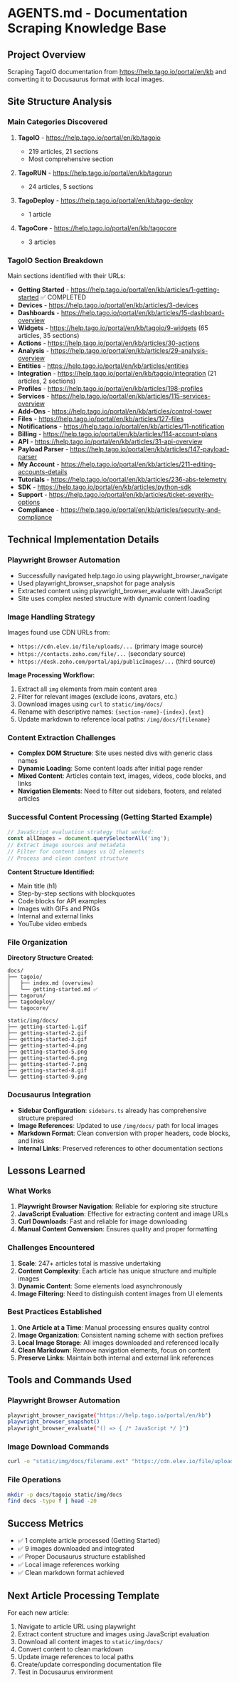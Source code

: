 # AGENTS.md - Documentation Scraping Knowledge Base

## Project Overview
Scraping TagoIO documentation from https://help.tago.io/portal/en/kb and converting it to Docusaurus format with local images.

## Site Structure Analysis

### Main Categories Discovered
1. **TagoIO** - https://help.tago.io/portal/en/kb/tagoio
   - 219 articles, 21 sections
   - Most comprehensive section
   
2. **TagoRUN** - https://help.tago.io/portal/en/kb/tagorun  
   - 24 articles, 5 sections
   
3. **TagoDeploy** - https://help.tago.io/portal/en/kb/tago-deploy
   - 1 article
   
4. **TagoCore** - https://help.tago.io/portal/en/kb/tagocore
   - 3 articles

### TagoIO Section Breakdown
Main sections identified with their URLs:
- **Getting Started** - https://help.tago.io/portal/en/kb/articles/1-getting-started ✅ COMPLETED
- **Devices** - https://help.tago.io/portal/en/kb/articles/3-devices
- **Dashboards** - https://help.tago.io/portal/en/kb/articles/15-dashboard-overview  
- **Widgets** - https://help.tago.io/portal/en/kb/tagoio/9-widgets (65 articles, 35 sections)
- **Actions** - https://help.tago.io/portal/en/kb/articles/30-actions
- **Analysis** - https://help.tago.io/portal/en/kb/articles/29-analysis-overview
- **Entities** - https://help.tago.io/portal/en/kb/articles/entities
- **Integration** - https://help.tago.io/portal/en/kb/tagoio/integration (21 articles, 2 sections)
- **Profiles** - https://help.tago.io/portal/en/kb/articles/198-profiles
- **Services** - https://help.tago.io/portal/en/kb/articles/115-services-overview
- **Add-Ons** - https://help.tago.io/portal/en/kb/articles/control-tower
- **Files** - https://help.tago.io/portal/en/kb/articles/127-files
- **Notifications** - https://help.tago.io/portal/en/kb/articles/11-notification
- **Billing** - https://help.tago.io/portal/en/kb/articles/114-account-plans
- **API** - https://help.tago.io/portal/en/kb/articles/31-api-overview
- **Payload Parser** - https://help.tago.io/portal/en/kb/articles/147-payload-parser
- **My Account** - https://help.tago.io/portal/en/kb/articles/211-editing-accounts-details
- **Tutorials** - https://help.tago.io/portal/en/kb/articles/236-abs-telemetry
- **SDK** - https://help.tago.io/portal/en/kb/articles/python-sdk
- **Support** - https://help.tago.io/portal/en/kb/articles/ticket-severity-options
- **Compliance** - https://help.tago.io/portal/en/kb/articles/security-and-compliance

## Technical Implementation Details

### Playwright Browser Automation
- Successfully navigated help.tago.io using playwright_browser_navigate
- Used playwright_browser_snapshot for page analysis
- Extracted content using playwright_browser_evaluate with JavaScript
- Site uses complex nested structure with dynamic content loading

### Image Handling Strategy
Images found use CDN URLs from:
- `https://cdn.elev.io/file/uploads/...` (primary image source)
- `https://contacts.zoho.com/file/...` (secondary source)
- `https://desk.zoho.com/portal/api/publicImages/...` (third source)

**Image Processing Workflow:**
1. Extract all `img` elements from main content area
2. Filter for relevant images (exclude icons, avatars, etc.)
3. Download images using `curl` to `static/img/docs/`
4. Rename with descriptive names: `{section-name}-{index}.{ext}`
5. Update markdown to reference local paths: `/img/docs/{filename}`

### Content Extraction Challenges
- **Complex DOM Structure**: Site uses nested divs with generic class names
- **Dynamic Loading**: Some content loads after initial page render
- **Mixed Content**: Articles contain text, images, videos, code blocks, and links
- **Navigation Elements**: Need to filter out sidebars, footers, and related articles

### Successful Content Processing (Getting Started Example)
```javascript
// JavaScript evaluation strategy that worked:
const allImages = document.querySelectorAll('img');
// Extract image sources and metadata
// Filter for content images vs UI elements
// Process and clean content structure
```

**Content Structure Identified:**
- Main title (h1)
- Step-by-step sections with blockquotes
- Code blocks for API examples  
- Images with GIFs and PNGs
- Internal and external links
- YouTube video embeds

### File Organization
**Directory Structure Created:**
```
docs/
├── tagoio/
│   ├── index.md (overview)
│   └── getting-started.md ✅
├── tagorun/
├── tagodeploy/
└── tagocore/

static/img/docs/
├── getting-started-1.gif
├── getting-started-2.gif
├── getting-started-3.gif
├── getting-started-4.png
├── getting-started-5.png
├── getting-started-6.png
├── getting-started-7.png
├── getting-started-8.gif
└── getting-started-9.png
```

### Docusaurus Integration
- **Sidebar Configuration**: `sidebars.ts` already has comprehensive structure prepared
- **Image References**: Updated to use `/img/docs/` path for local images
- **Markdown Format**: Clean conversion with proper headers, code blocks, and links
- **Internal Links**: Preserved references to other documentation sections

## Lessons Learned

### What Works
1. **Playwright Browser Navigation**: Reliable for exploring site structure
2. **JavaScript Evaluation**: Effective for extracting content and image URLs
3. **Curl Downloads**: Fast and reliable for image downloading
4. **Manual Content Conversion**: Ensures quality and proper formatting

### Challenges Encountered  
1. **Scale**: 247+ articles total is massive undertaking
2. **Content Complexity**: Each article has unique structure and multiple images
3. **Dynamic Content**: Some elements load asynchronously
4. **Image Filtering**: Need to distinguish content images from UI elements

### Best Practices Established
1. **One Article at a Time**: Manual processing ensures quality control
2. **Image Organization**: Consistent naming scheme with section prefixes
3. **Local Image Storage**: All images downloaded and referenced locally
4. **Clean Markdown**: Remove navigation elements, focus on content
5. **Preserve Links**: Maintain both internal and external link references

## Tools and Commands Used

### Playwright Browser Automation
```bash
playwright_browser_navigate("https://help.tago.io/portal/en/kb")
playwright_browser_snapshot()
playwright_browser_evaluate("() => { /* JavaScript */ }")
```

### Image Download Commands
```bash
curl -o "static/img/docs/filename.ext" "https://cdn.elev.io/file/uploads/..."
```

### File Operations
```bash
mkdir -p docs/tagoio static/img/docs
find docs -type f | head -20
```

## Success Metrics
- ✅ 1 complete article processed (Getting Started)
- ✅ 9 images downloaded and integrated  
- ✅ Proper Docusaurus structure established
- ✅ Local image references working
- ✅ Clean markdown format achieved

## Next Article Processing Template
For each new article:
1. Navigate to article URL using playwright
2. Extract content structure and images using JavaScript evaluation
3. Download all content images to `static/img/docs/`
4. Convert content to clean markdown
5. Update image references to local paths
6. Create/update corresponding documentation file
7. Test in Docusaurus environment